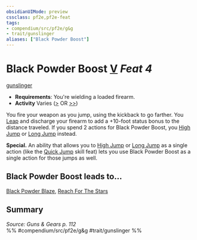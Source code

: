 ```yaml
---
obsidianUIMode: preview
cssclass: pf2e,pf2e-feat
tags:
- compendium/src/pf2e/g&g
- trait/gunslinger
aliases: ["Black Powder Boost"]
---
```

# Black Powder Boost  [V](/rules/core-rulebook/chapter-9-playing-the-game.md#Actions "Varies") *Feat 4*  
[gunslinger](/rules/traits/gunslinger-g-g.md)  

- **Requirements**: You're wielding a loaded firearm.
- **Activity** Varies ([>](/rules/core-rulebook/chapter-9-playing-the-game.md#Actions "Single Action") OR [>>](/rules/core-rulebook/chapter-9-playing-the-game.md#Actions "Two-Action"))

You fire your weapon as you jump, using the kickback to go farther. You [Leap](/rules/actions/leap.md) and discharge your firearm to add a +10-foot status bonus to the distance traveled. If you spend 2 actions for Black Powder Boost, you [High Jump](/rules/actions/high-jump.md) or [Long Jump](/rules/actions/long-jump.md) instead.

**Special.** An ability that allows you to [High Jump](/rules/actions/high-jump.md) or [Long Jump](/rules/actions/long-jump.md) as a single action (like the [Quick Jump](/compendium/feats/quick-jump.md) skill feat) lets you use Black Powder Boost as a single action for those jumps as well.

## Black Powder Boost leads to...

[Black Powder Blaze](/compendium/feats/black-powder-blaze-g-g.md), [Reach For The Stars](/compendium/feats/reach-for-the-stars-g-g.md)

## Summary

*Source: Guns & Gears p. 112*  
%% #compendium/src/pf2e/g&g #trait/gunslinger %%